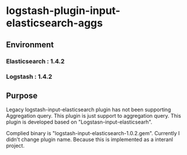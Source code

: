 # logstash-plugin-input-elasticsearch-aggs
## Environment 
### Elasticsearch : 1.4.2
### Logstash : 1.4.2

## Purpose
Legacy logstash-input-elasticsearch plugin has not been supporting Aggregation query. This plugin is just support to aggregation query. 
This plugin is developed based on  "Logstasn-input-elasticsearh".  

Complied binary is "logstash-input-elasticsearch-1.0.2.gem". 
Currently I didn't change plugin name. Because this  is implemented as a interanl project. 

